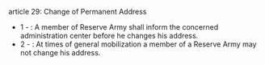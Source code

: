 article 29: Change of Permanent Address

<ul>
			<li>1 - : A member of Reserve Army shall inform the concerned administration center before he changes his address.<ul>
			</ul></li>			<li>2 - : At times of general mobilization a member of a Reserve Army may not change his address. <ul>
			</ul></li></ul>